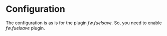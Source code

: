 # Configuration

The configuration is as is for the plugin _fw.fuelsave._ So, you need to enable _fw.fuelsave_ plugin.
